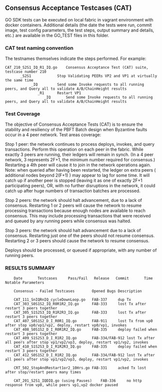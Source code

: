 ## Consensus Acceptance Testcases (CAT)
GO SDK tests can be executed on local fabric in vagrant environment with docker containers.
Additional details (the date the tests were run, commit image, test config parameters, the test steps,
output summary and details, etc.) are available in the GO_TEST files in this folder.

### CAT test naming convention 

The testnames themselves indicate the steps performed. For example:

	CAT_210_S2S1_IQ_R1_IQ.go	Consensus Acceptance Test (CAT) suite, testcase number 210
	       _S2S1			Stop Validating PEERs VP2 and VP1 at virtually the same time
	            _IQ			Send some Invoke requests to all running peers, and Query all to validate A/B/ChainHeight results
	               _R1		Restart VP1
	                  _IQ		Send some Invoke requests to all running peers, and Query all to validate A/B/ChainHeight results

### Test Coverage

The objective of Consensus Acceptance Tests (CAT) is to ensure the stability and resiliency of the
PBFT Batch design when Byzantine faults occur in a 4 peer network.
Test areas coverage:

Stop 1 peer: the network continues to process deploys, invokes, and query transactions.
Perform this operation on each peer in the fabric.
While exactly 3 peers are running, their ledgers will remain in synch.
(In a 4 peer network, 3 represents 2F+1, the minimum number required for consensus.)
Restarting a 4th peer will cause it to join in the network operations again.
Note: when queried after having been restarted, the ledger on extra peers ( additional nodes beyond  2(F+1) )
may appear to lag for some time. It will catch up if another peer is stopped (leaving it as one of
exactly 2F+1 participating peers), OR, with no further disruptions in the network,
it could catch up after huge numbers of transaction batches are processed. 

Stop 2 peers: the network should halt advancement, due to a lack of consensus.
Restarting 1 or 2 peers will cause the network to resume processing transactions because
enough nodes are available to reach consensus. This may include processing transactions
that were received and queued by any running peers while consensus was halted. 

Stop 3 peers: the network should halt advancement due to a lack of consensus.
Restarting just one of the peers should not resume consensus.
Restarting 2 or 3 peers should cause the network to resume consensus. 

Deploys should be processed, or queued if appropriate, with any number of running peers.


### RESULTS SUMMARY
```
	Date       Testcases     Pass/Fail   Release   Commit       Time       Notable Parameters
```
	 
```
	Consensus - Failed Testcases		Opened Bugs	Description
	 
	CAT_111_SnIQRnIQ_cycleDownLoop.go	FAB-337		dup Tx 
	CAT_303_S0S1S2_IQ_R0R1R2_IQ.go		FAB-333		lost Tx after restart 3 peers together
	CAT_305_S1S2S3_IQ_R1R2R3_IQ.go		FAB-333		lost Tx after restart 3 peers together
	CAT_407_S0S1S2_D_I_R0R1_IQ.go		FAB-911		lost Tx from vp0 after stop vp0/vp1/vp2, deploy, restart vp0/vp1, invokes
	CAT_408_S0S1S2_D_I_R0R1R2_IQ.go		FAB-335		deploy failed when restart 3 peers together
	CAT_409_S1S2S3_D_I_R1R2_IQ.go		FAB-334/FAB-912	lost Tx after all peers after stop vp1/vp2/vp3, deploy, restart vp1/vp2, invokes
	CAT_410_S1S2S3_D_I_R1R2R3_IQ.go		FAB-335		deploy failed when restart 3 peers together
	CAT_412_S0S1S2_D_I_R1R2_IQ.go		FAB-334/FAB-912	lost Tx after all peers after stop vp1/vp2/vp3, deploy, restart vp1/vp2, invokes
	 
	CRT_502_StopAndRestart1or2_10Hrs.go	FAB-331		acked Tx lost after stop/restart peers many times
	 
	CAT_201_S2S1_IQDIQ.go (using Pauses)	FAB-336		no http response from vp0, while peers vp1,vp2 docker paused
```

